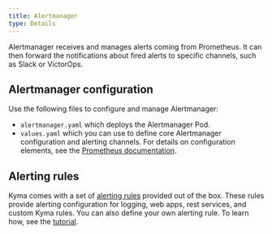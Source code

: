 ```yaml
---
title: Alertmanager
type: Details
---
```


Alertmanager receives and manages alerts coming from Prometheus. It can then forward the notifications about fired alerts to specific channels, such as Slack or VictorOps.

## Alertmanager configuration

Use the following files to configure and manage Alertmanager:

* `alertmanager.yaml` which deploys the Alertmanager Pod.
* `values.yaml` which you can use to define core Alertmanager configuration and alerting channels. For details on configuration elements, see the [Prometheus documentation](https://prometheus.io/docs/alerting/configuration/).

## Alerting rules

Kyma comes with a set of [alerting rules](https://github.com/kyma-project/kyma/tree/master/resources/monitoring/templates/prometheus/rules-1.14) provided out of the box.
These rules provide alerting configuration for logging, web apps, rest services, and custom Kyma rules.
You can also define your own alerting rule. To learn how, see the [tutorial](/components/monitoring/#tutorials-define-alerting-rules).
